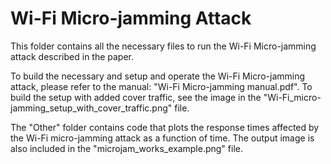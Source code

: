 # Wi-Fi Micro-jamming Attack

This folder contains all the necessary files to run the Wi-Fi Micro-jamming attack described in the paper.

To build the necessary and setup and operate the Wi-Fi Micro-jamming attack, please refer to the manual: "Wi-Fi Micro-jamming manual.pdf". To build the setup with added cover traffic, see the image in the "Wi-Fi_micro-jamming_setup_with_cover_traffic.png" file.

The "Other" folder contains code that plots the response times affected by the Wi-Fi micro-jamming attack as a function of time. The output image is also included in the "microjam_works_example.png" file.
